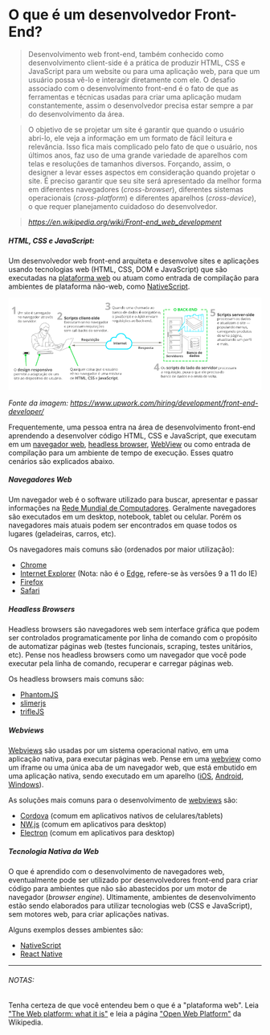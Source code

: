 # O que é um desenvolvedor Front-End?

> Desenvolvimento web front-end, também conhecido como desenvolvimento client-side é a prática de produzir HTML, CSS e JavaScript para um website ou para uma aplicação web, para que um usuário possa vê-lo e interagir diretamente com ele. O desafio associado com o desenvolvimento front-end é o fato de que as ferramentas e técnicas usadas para criar uma aplicação mudam constantemente, assim o desenvolvedor precisa estar sempre a par do desenvolvimento da área.

> O objetivo de se projetar um site é garantir que quando o usuário abri-lo, ele veja a informação em um formato de fácil leitura e relevância. Isso fica mais complicado pelo fato de que o usuário, nos últimos anos, faz uso de uma grande variedade de aparelhos com telas e resoluções de tamanhos diversos. Forçando, assim, o designer a levar esses aspectos em consideração quando projetar o site. É preciso garantir que seu site será apresentado da melhor forma em diferentes navegadores (_cross-browser_), diferentes sistemas operacionais (_cross-platform_) e diferentes aparelhos (_cross-device_), o que requer planejamento cuidadoso do desenvolvedor.

><cite>https://en.wikipedia.org/wiki/Front-end_web_development</cite>

##### HTML, CSS e JavaScript:

Um desenvolvedor web front-end arquiteta e desenvolve sites e aplicações usando tecnologias web (HTML, CSS, DOM e JavaScript) que são executadas na [plataforma web][Open Web Platform] ou atuam como entrada de compilação para ambientes de plataforma não-web, como [NativeScript](https://www.nativescript.org/).

![](img/o-que-e-front-end.png "https://www.upwork.com/hiring/development/front-end-developer/")

<cite>Fonte da imagem: <a href="https://www.upwork.com/hiring/development/front-end-developer/">https://www.upwork.com/hiring/development/front-end-developer/</a></cite>

Frequentemente, uma pessoa entra na área de desenvolvimento front-end aprendendo a desenvolver código HTML, CSS e JavaScript, que executam em um [navegador web](https://pt.wikipedia.org/wiki/Navegador_web), [headless browser](https://en.wikipedia.org/wiki/Headless_browser), [WebView](http://developer.telerik.com/featured/what-is-a-webview/) ou como entrada de compilação para um ambiente de tempo de execução. Esses quatro cenários são explicados abaixo.

##### Navegadores Web

Um navegador web é o software utilizado para buscar, apresentar e passar informações na [Rede Mundial de Computadores](https://pt.wikipedia.org/wiki/World_Wide_Web). Geralmente navegadores são executados em um desktop, notebook, tablet ou celular. Porém os navegadores mais atuais podem ser encontrados em quase todos os lugares (geladeiras, carros, etc).

Os navegadores mais comuns são (ordenados por maior utilização):

* [Chrome](http://www.google.com/chrome/)
* [Internet Explorer](https://pt.wikipedia.org/wiki/Internet_Explorer) (Nota: não é o [Edge](https://www.microsoft.com/pt-br/windows/microsoft-edge), refere-se às versões 9 a 11 do IE)
* [Firefox](https://www.mozilla.org/firefox/)
* [Safari](http://www.apple.com/br/safari/)

##### Headless Browsers

Headless browsers são navegadores web sem interface gráfica que podem ser controlados programaticamente por linha de comando com o propósito de automatizar páginas web (testes funcionais, scraping, testes unitários, etc). Pense nos headless browsers como um navegador que você pode executar pela linha de comando, recuperar e carregar páginas web.

Os headless browsers mais comuns são:

* [PhantomJS](http://phantomjs.org/)
* [slimerjs](http://slimerjs.org/)
* [trifleJS](http://triflejs.org/)

##### Webviews

[Webviews](http://developer.telerik.com/featured/what-is-a-webview/) são usadas por um sistema operacional nativo, em uma aplicação nativa, para executar páginas web. Pense em uma [webview](http://developer.telerik.com/featured/what-is-a-webview/) como um iframe ou uma única aba de um navegador web, que está embutido em uma aplicação nativa, sendo executado em um aparelho ([iOS](https://developer.apple.com/library/ios/documentation/UIKit/Reference/UIWebView_Class/), [Android](https://developer.android.com/reference/android/webkit/WebView.html), [Windows](https://docs.microsoft.com/pt-br/uwp/api/Windows.UI.Xaml.Controls.WebView)).

As soluções mais comuns para o desenvolvimento de [webviews](http://developer.telerik.com/featured/what-is-a-webview/) são:

* [Cordova](https://cordova.apache.org/) (comum em aplicativos nativos de celulares/tablets)
* [NW.js](https://github.com/nwjs/nw.js) (comum em aplicativos para desktop)
* [Electron](http://electron.atom.io/) (comum em aplicativos para desktop)

##### Tecnologia Nativa da Web

O que é aprendido com o desenvolvimento de navegadores web, eventualmente pode ser utilizado por desenvolvedores front-end para criar código para ambientes que não são abastecidos por um motor de navegador (_browser engine_). Ultimamente, ambientes de desenvolvimento estão sendo elaborados para utilizar tecnologias web (CSS e JavaScript), sem motores web, para criar aplicações nativas.

Alguns exemplos desses ambientes são: 

* [NativeScript](https://www.nativescript.org/)
* [React Native](https://facebook.github.io/react-native/)

* * *

###### NOTAS:

Tenha certeza de que você entendeu bem o que é a "plataforma web". Leia ["The Web platform: what it is"](http://tess.oconnor.cx/2009/05/what-the-web-platform-is) e leia a página ["Open Web Platform"][Open Web Platform] da Wikipedia.

[Open Web Platform]: https://en.wikipedia.org/wiki/Open_Web_Platform
